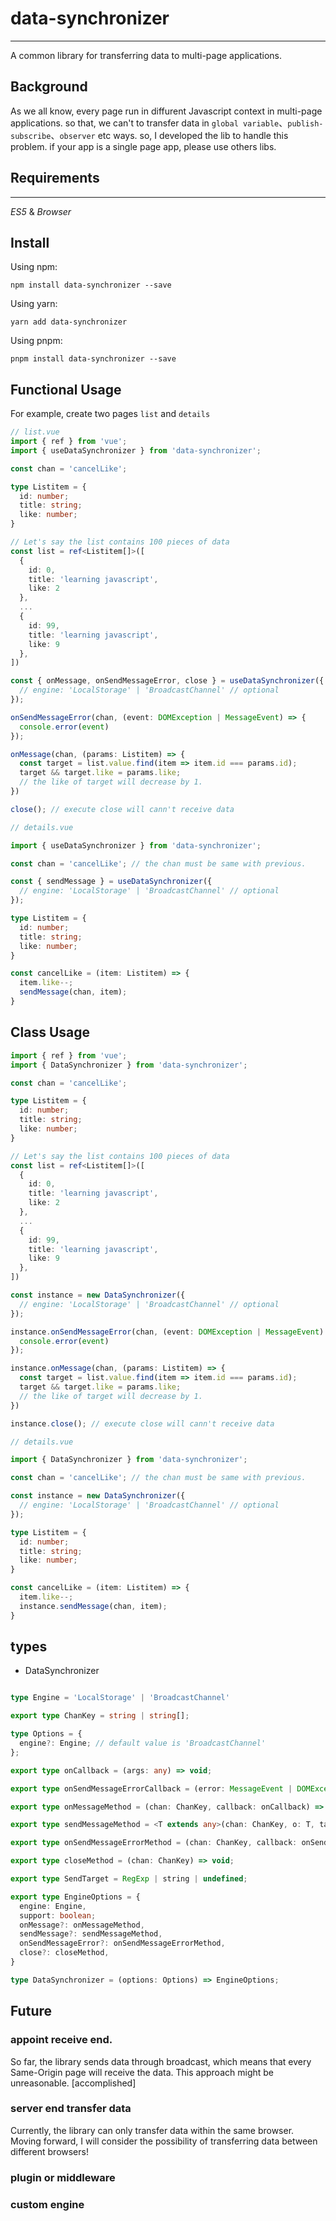 # data-synchronizer
---
A common library for transferring data to multi-page applications.

## Background
As we all know, every page run in diffurent Javascript context in multi-page applications. so that, we can't to transfer data in `global variable`、`publish-subscribe`、`observer` etc ways. so, I developed the lib to handle this problem. if your app is a single page app, please use others libs.

## Requirements
---
*ES5* & *Browser*

## Install
Using npm:
```
npm install data-synchronizer --save
```

Using yarn:
```
yarn add data-synchronizer
```

Using pnpm:
```
pnpm install data-synchronizer --save
```

## Functional Usage
For example, create two pages `list` and `details`

```typescript
// list.vue
import { ref } from 'vue';
import { useDataSynchronizer } from 'data-synchronizer';

const chan = 'cancelLike';

type Listitem = {
  id: number;
  title: string;
  like: number;
}

// Let's say the list contains 100 pieces of data
const list = ref<Listitem[]>([
  {
    id: 0,
    title: 'learning javascript',
    like: 2
  },
  ...
  {
    id: 99,
    title: 'learning javascript',
    like: 9
  },
])

const { onMessage, onSendMessageError, close } = useDataSynchronizer({
  // engine: 'LocalStorage' | 'BroadcastChannel' // optional
});

onSendMessageError(chan, (event: DOMException | MessageEvent) => {
  console.error(event)
});

onMessage(chan, (params: Listitem) => {
  const target = list.value.find(item => item.id === params.id);
  target && target.like = params.like;
  // the like of target will decrease by 1.
})

close(); // execute close will cann't receive data
```

```typescript
// details.vue

import { useDataSynchronizer } from 'data-synchronizer';

const chan = 'cancelLike'; // the chan must be same with previous.

const { sendMessage } = useDataSynchronizer({
  // engine: 'LocalStorage' | 'BroadcastChannel' // optional
});

type Listitem = {
  id: number;
  title: string;
  like: number;
}

const cancelLike = (item: Listitem) => {
  item.like--;
  sendMessage(chan, item);
}
```

## Class Usage
```typescript
import { ref } from 'vue';
import { DataSynchronizer } from 'data-synchronizer';

const chan = 'cancelLike';

type Listitem = {
  id: number;
  title: string;
  like: number;
}

// Let's say the list contains 100 pieces of data
const list = ref<Listitem[]>([
  {
    id: 0,
    title: 'learning javascript',
    like: 2
  },
  ...
  {
    id: 99,
    title: 'learning javascript',
    like: 9
  },
])

const instance = new DataSynchronizer({
  // engine: 'LocalStorage' | 'BroadcastChannel' // optional
});

instance.onSendMessageError(chan, (event: DOMException | MessageEvent) => {
  console.error(event)
});

instance.onMessage(chan, (params: Listitem) => {
  const target = list.value.find(item => item.id === params.id);
  target && target.like = params.like;
  // the like of target will decrease by 1.
})

instance.close(); // execute close will cann't receive data
```


```typescript
// details.vue

import { DataSynchronizer } from 'data-synchronizer';

const chan = 'cancelLike'; // the chan must be same with previous.

const instance = new DataSynchronizer({
  // engine: 'LocalStorage' | 'BroadcastChannel' // optional
});

type Listitem = {
  id: number;
  title: string;
  like: number;
}

const cancelLike = (item: Listitem) => {
  item.like--;
  instance.sendMessage(chan, item);
}
```

## types
- DataSynchronizer
```typescript

type Engine = 'LocalStorage' | 'BroadcastChannel'

export type ChanKey = string | string[];

type Options = {
  engine?: Engine; // default value is 'BroadcastChannel'
};

export type onCallback = (args: any) => void;

export type onSendMessageErrorCallback = (error: MessageEvent | DOMException) => void;

export type onMessageMethod = (chan: ChanKey, callback: onCallback) => void;

export type sendMessageMethod = <T extends any>(chan: ChanKey, o: T, target?: SendTarget) => void;

export type onSendMessageErrorMethod = (chan: ChanKey, callback: onSendMessageErrorCallback) => void;

export type closeMethod = (chan: ChanKey) => void;

export type SendTarget = RegExp | string | undefined;

export type EngineOptions = {
  engine: Engine,
  support: boolean;
  onMessage?: onMessageMethod,
  sendMessage?: sendMessageMethod,
  onSendMessageError?: onSendMessageErrorMethod,
  close?: closeMethod,
}

type DataSynchronizer = (options: Options) => EngineOptions;
```

## Future

### appoint receive end. 
So far, the library sends data through broadcast, which means that every Same-Origin page will receive the data. This approach might be unreasonable. [accomplished]

### server end transfer data
Currently, the library can only transfer data within the same browser. Moving forward, I will consider the possibility of transferring data between different browsers!

### plugin or middleware

### custom engine


